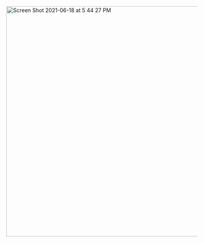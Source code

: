 <img width="608" alt="Screen Shot 2021-06-18 at 5 44 27 PM" src="https://user-images.githubusercontent.com/85699024/122618992-6cc02600-d05d-11eb-93fb-f92b659574c4.png">
